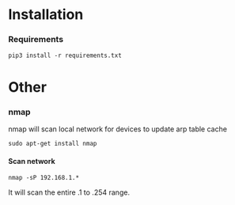 # Installation

### Requirements

```pip3 install -r requirements.txt```

# Other

### nmap
nmap will scan local network for devices to update arp table cache

```sudo apt-get install nmap```

#### Scan network

```nmap -sP 192.168.1.*```

It will scan the entire .1 to .254 range.
